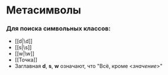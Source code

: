 
# Метасимволы

### Для поиска символьных классов:
- [[d|\d]] 
- [[s|\s]]
- [[w|\w]]
- [[Точка]]
- Заглавная **d**, **s**, **w** означают, что "Всё, кроме <*значение*>"

